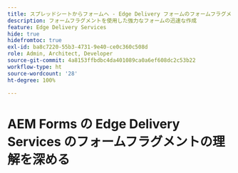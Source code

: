 ```yaml
---
title: スプレッドシートからフォームへ - Edge Delivery フォームのフォームフラグメントのマスター
description: フォームフラグメントを使用した強力なフォームの迅速な作成
feature: Edge Delivery Services
hide: true
hidefromtoc: true
exl-id: ba8c7220-55b3-4731-9e40-ce0c360c508d
role: Admin, Architect, Developer
source-git-commit: 4a8153ffbdbc4da401089ca0a6ef608dc2c53b22
workflow-type: ht
source-wordcount: '28'
ht-degree: 100%

---
```


# AEM Forms の Edge Delivery Services のフォームフラグメントの理解を深める
